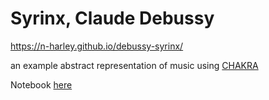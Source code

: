 # Syrinx, Claude Debussy

<https://n-harley.github.io/debussy-syrinx/>

an example abstract representation of music using [CHAKRA](https://n-harley.github.io/chakra-ontology/)

Notebook [here](https://nbviewer.jupyter.org/github/n-harley/debussy-syrinx/blob/main/syrinx.ipynb)
